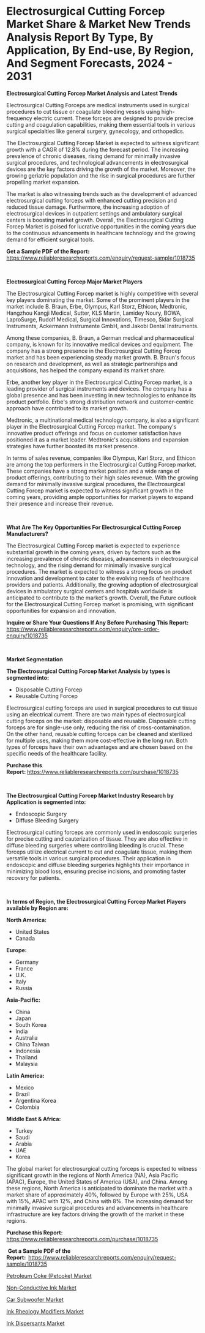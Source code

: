 <p><h1>Electrosurgical Cutting Forcep Market Share & Market New Trends Analysis Report By Type, By Application, By End-use, By Region, And Segment Forecasts, 2024 - 2031</h1></p><p><strong>Electrosurgical Cutting Forcep Market Analysis and Latest Trends</strong></p>
<p><p>Electrosurgical Cutting Forceps are medical instruments used in surgical procedures to cut tissue or coagulate bleeding vessels using high-frequency electric current. These forceps are designed to provide precise cutting and coagulation capabilities, making them essential tools in various surgical specialties like general surgery, gynecology, and orthopedics.</p><p>The Electrosurgical Cutting Forcep Market is expected to witness significant growth with a CAGR of 12.8% during the forecast period. The increasing prevalence of chronic diseases, rising demand for minimally invasive surgical procedures, and technological advancements in electrosurgical devices are the key factors driving the growth of the market. Moreover, the growing geriatric population and the rise in surgical procedures are further propelling market expansion.</p><p>The market is also witnessing trends such as the development of advanced electrosurgical cutting forceps with enhanced cutting precision and reduced tissue damage. Furthermore, the increasing adoption of electrosurgical devices in outpatient settings and ambulatory surgical centers is boosting market growth. Overall, the Electrosurgical Cutting Forcep Market is poised for lucrative opportunities in the coming years due to the continuous advancements in healthcare technology and the growing demand for efficient surgical tools.</p></p>
<p><strong>Get a Sample PDF of the Report:&nbsp;</strong> <a href="https://www.reliableresearchreports.com/enquiry/request-sample/1018735">https://www.reliableresearchreports.com/enquiry/request-sample/1018735</a></p>
<p>&nbsp;</p>
<p><strong>Electrosurgical Cutting Forcep Major Market Players</strong></p>
<p><p>The Electrosurgical Cutting Forcep market is highly competitive with several key players dominating the market. Some of the prominent players in the market include B. Braun, Erbe, Olympus, Karl Storz, Ethicon, Medtronic, Hangzhou Kangji Medical, Sutter, KLS Martin, Lamidey Noury, BOWA, LaproSurge, Rudolf Medical, Surgical Innovations, Timesco, Sklar Surgical Instruments, Ackermann Instrumente GmbH, and Jakobi Dental Instruments.</p><p>Among these companies, B. Braun, a German medical and pharmaceutical company, is known for its innovative medical devices and equipment. The company has a strong presence in the Electrosurgical Cutting Forcep market and has been experiencing steady market growth. B. Braun's focus on research and development, as well as strategic partnerships and acquisitions, has helped the company expand its market share.</p><p>Erbe, another key player in the Electrosurgical Cutting Forcep market, is a leading provider of surgical instruments and devices. The company has a global presence and has been investing in new technologies to enhance its product portfolio. Erbe's strong distribution network and customer-centric approach have contributed to its market growth.</p><p>Medtronic, a multinational medical technology company, is also a significant player in the Electrosurgical Cutting Forcep market. The company's innovative product offerings and focus on customer satisfaction have positioned it as a market leader. Medtronic's acquisitions and expansion strategies have further boosted its market presence.</p><p>In terms of sales revenue, companies like Olympus, Karl Storz, and Ethicon are among the top performers in the Electrosurgical Cutting Forcep market. These companies have a strong market position and a wide range of product offerings, contributing to their high sales revenue. With the growing demand for minimally invasive surgical procedures, the Electrosurgical Cutting Forcep market is expected to witness significant growth in the coming years, providing ample opportunities for market players to expand their presence and increase their revenue.</p></p>
<p>&nbsp;</p>
<p><strong>What Are The Key Opportunities For Electrosurgical Cutting Forcep Manufacturers?</strong></p>
<p><p>The Electrosurgical Cutting Forcep market is expected to experience substantial growth in the coming years, driven by factors such as the increasing prevalence of chronic diseases, advancements in electrosurgical technology, and the rising demand for minimally invasive surgical procedures. The market is expected to witness a strong focus on product innovation and development to cater to the evolving needs of healthcare providers and patients. Additionally, the growing adoption of electrosurgical devices in ambulatory surgical centers and hospitals worldwide is anticipated to contribute to the market's growth. Overall, the Future outlook for the Electrosurgical Cutting Forcep market is promising, with significant opportunities for expansion and innovation.</p></p>
<p><strong>Inquire or Share Your Questions If Any Before Purchasing This Report:</strong> <a href="https://www.reliableresearchreports.com/enquiry/pre-order-enquiry/1018735">https://www.reliableresearchreports.com/enquiry/pre-order-enquiry/1018735</a></p>
<p>&nbsp;</p>
<p><strong>Market Segmentation</strong></p>
<p><strong>The Electrosurgical Cutting Forcep Market Analysis by types is segmented into:</strong></p>
<p><ul><li>Disposable Cutting Forcep</li><li>Reusable Cutting Forcep</li></ul></p>
<p><p>Electrosurgical cutting forceps are used in surgical procedures to cut tissue using an electrical current. There are two main types of electrosurgical cutting forceps on the market: disposable and reusable. Disposable cutting forceps are for single-use only, reducing the risk of cross-contamination. On the other hand, reusable cutting forceps can be cleaned and sterilized for multiple uses, making them more cost-effective in the long run. Both types of forceps have their own advantages and are chosen based on the specific needs of the healthcare facility.</p></p>
<p><strong>Purchase this Report:&nbsp;</strong><a href="https://www.reliableresearchreports.com/purchase/1018735">https://www.reliableresearchreports.com/purchase/1018735</a></p>
<p>&nbsp;</p>
<p><strong>The Electrosurgical Cutting Forcep Market Industry Research by Application is segmented into:</strong></p>
<p><ul><li>Endoscopic Surgery</li><li>Diffuse Bleeding Surgery</li></ul></p>
<p><p>Electrosurgical cutting forceps are commonly used in endoscopic surgeries for precise cutting and cauterization of tissue. They are also effective in diffuse bleeding surgeries where controlling bleeding is crucial. These forceps utilize electrical current to cut and coagulate tissue, making them versatile tools in various surgical procedures. Their application in endoscopic and diffuse bleeding surgeries highlights their importance in minimizing blood loss, ensuring precise incisions, and promoting faster recovery for patients.</p></p>
<p>&nbsp;</p>
<p><strong>In terms of Region, the Electrosurgical Cutting Forcep Market Players available by Region are:</strong></p>
<p>
    <p> <strong> North America: </strong>
        <ul>
            <li>United States</li>
            <li>Canada</li>
        </ul>
        </p> 
    <p> <strong> Europe: </strong>
        <ul>
            <li>Germany</li>
            <li>France</li>
            <li>U.K.</li>
            <li>Italy</li>
            <li>Russia</li>
        </ul>
        </p> 
    <p> <strong> Asia-Pacific: </strong>
        <ul>
            <li>China</li>
            <li>Japan</li>
            <li>South Korea</li>
            <li>India</li>
            <li>Australia</li>
            <li>China Taiwan</li>
            <li>Indonesia</li>
            <li>Thailand</li>
            <li>Malaysia</li>
        </ul>
        </p> 
    <p> <strong> Latin America: </strong>
        <ul>
            <li>Mexico</li>
            <li>Brazil</li>
            <li>Argentina Korea</li>
            <li>Colombia</li>
        </ul>
        </p> 
    <p> <strong> Middle East & Africa: </strong>
        <ul>
            <li>Turkey</li>
            <li>Saudi</li>
            <li>Arabia</li>
            <li>UAE</li>
            <li>Korea</li>
        </ul>
    </p>
    </p>
<p><p>The global market for electrosurgical cutting forceps is expected to witness significant growth in the regions of North America (NA), Asia Pacific (APAC), Europe, the United States of America (USA), and China. Among these regions, North America is anticipated to dominate the market with a market share of approximately 40%, followed by Europe with 25%, USA with 15%, APAC with 12%, and China with 8%. The increasing demand for minimally invasive surgical procedures and advancements in healthcare infrastructure are key factors driving the growth of the market in these regions.</p></p>
<p><strong>Purchase this Report: </strong><a href="https://www.reliableresearchreports.com/purchase/1018735">https://www.reliableresearchreports.com/purchase/1018735</a></p>
<p>&nbsp;<strong>Get a Sample PDF of the Report:&nbsp;&nbsp;</strong><a href="https://www.reliableresearchreports.com/enquiry/request-sample/1018735">https://www.reliableresearchreports.com/enquiry/request-sample/1018735</a></p>
<p><strong></strong></p>
<p><p><a href="https://github.com/yemakinde/Market-Research-Report-List-1/blob/main/petroleum-coke-petcoke-market.md">Petroleum Coke (Petcoke) Market</a></p><p><a href="https://github.com/bmorecock/Market-Research-Report-List-1/blob/main/non-conductive-ink-market.md">Non-Conductive Ink Market</a></p><p><a href="https://github.com/jsmusil/Market-Research-Report-List-1/blob/main/car-subwoofer-market.md">Car Subwoofer Market</a></p><p><a href="https://issuu.com/reportprime-2/docs/ink-rheology-modifiers-market-size-2030.pptx">Ink Rheology Modifiers Market</a></p><p><a href="https://issuu.com/reportprime-2/docs/ink-dispersants-market-size-2030.pptx">Ink Dispersants Market</a></p></p>